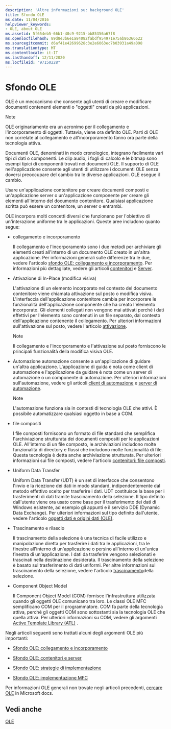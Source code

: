 ```yaml
---
description: 'Altre informazioni su: background OLE'
title: Sfondo OLE
ms.date: 11/04/2016
helpviewer_keywords:
- OLE, about OLE
ms.assetid: 5f654eb5-66b1-40c9-9215-bb85356a67f8
ms.openlocfilehash: 89d8e3b6e1a84082fabdf954971e75ab86366622
ms.sourcegitcommit: d6af41e42699628c3e2e6063ec7b03931a49a098
ms.translationtype: MT
ms.contentlocale: it-IT
ms.lasthandoff: 12/11/2020
ms.locfileid: "97150228"
---
```

# <a name="ole-background"></a>Sfondo OLE

OLE è un meccanismo che consente agli utenti di creare e modificare documenti contenenti elementi o "oggetti" creati da più applicazioni.

> [!NOTE]
> OLE originariamente era un acronimo per il collegamento e l'incorporamento di oggetti. Tuttavia, viene ora definito OLE. Parti di OLE non correlate al collegamento e all'incorporamento fanno ora parte della tecnologia attiva.

Documenti OLE, denominati in modo cronologico, integrano facilmente vari tipi di dati o componenti. Le clip audio, i fogli di calcolo e le bitmap sono esempi tipici di componenti trovati nei documenti OLE. Il supporto di OLE nell'applicazione consente agli utenti di utilizzare i documenti OLE senza doversi preoccupare del cambio tra le diverse applicazioni. OLE esegue il cambio.

Usare un'applicazione contenitore per creare documenti composti e un'applicazione server o un'applicazione componente per creare gli elementi all'interno del documento contenitore. Qualsiasi applicazione scritta può essere un contenitore, un server o entrambi.

OLE incorpora molti concetti diversi che funzionano per l'obiettivo di un'interazione uniforme tra le applicazioni. Queste aree includono quanto segue:

- collegamento e incorporamento

   Il collegamento e l'incorporamento sono i due metodi per archiviare gli elementi creati all'interno di un documento OLE creato in un'altra applicazione. Per informazioni generali sulle differenze tra le due, vedere l'articolo [sfondo OLE: collegamento e incorporamento](ole-background-linking-and-embedding.md). Per informazioni più dettagliate, vedere gli articoli [contenitori](containers.md) e [Server](servers.md).

- Attivazione di In-Place (modifica visiva)

   L'attivazione di un elemento incorporato nel contesto del documento contenitore viene chiamata attivazione sul posto o modifica visiva. L'interfaccia dell'applicazione contenitore cambia per incorporare le funzionalità dell'applicazione componente che ha creato l'elemento incorporato. Gli elementi collegati non vengono mai attivati perché i dati effettivi per l'elemento sono contenuti in un file separato, dal contesto dell'applicazione contenente il collegamento. Per ulteriori informazioni sull'attivazione sul posto, vedere l'articolo [attivazione](activation-cpp.md).

   > [!NOTE]
   > Il collegamento e l'incorporamento e l'attivazione sul posto forniscono le principali funzionalità della modifica visiva OLE.

- Automazione automazione consente a un'applicazione di guidare un'altra applicazione. L'applicazione di guida è nota come client di automazione e l'applicazione da guidare è nota come un server di automazione o un componente di automazione. Per ulteriori informazioni sull'automazione, vedere gli articoli [client di automazione](automation-clients.md) e [server di automazione](automation-servers.md).

   > [!NOTE]
   > L'automazione funziona sia in contesti di tecnologia OLE che attivi. È possibile automatizzare qualsiasi oggetto in base a COM.

- file compositi

   I file composti forniscono un formato di file standard che semplifica l'archiviazione strutturata dei documenti compositi per le applicazioni OLE. All'interno di un file composto, le archiviazioni includono molte funzionalità di directory e flussi che includono molte funzionalità di file. Questa tecnologia è detta anche archiviazione strutturata. Per ulteriori informazioni sui file composti, vedere l'articolo [contenitori: file composti](containers-compound-files.md).

- Uniform Data Transfer

   Uniform Data Transfer (UDT) è un set di interfacce che consentono l'invio e la ricezione dei dati in modo standard, indipendentemente dal metodo effettivo scelto per trasferire i dati. UDT costituisce la base per i trasferimenti di dati tramite trascinamento della selezione. Il tipo definito dall'utente viene ora usato come base per il trasferimento dei dati di Windows esistente, ad esempio gli appunti e il servizio DDE (Dynamic Data Exchange). Per ulteriori informazioni sul tipo definito dall'utente, vedere l'articolo [oggetti dati e origini dati (OLE)](data-objects-and-data-sources-ole.md).

- Trascinamento e rilascio

   Il trascinamento della selezione è una tecnica di facile utilizzo e manipolazione diretta per trasferire i dati tra le applicazioni, tra le finestre all'interno di un'applicazione o persino all'interno di un'unica finestra di un'applicazione. I dati da trasferire vengono selezionati e trascinati nella destinazione desiderata. Il trascinamento della selezione è basato sul trasferimento di dati uniformi. Per altre informazioni sul trascinamento della selezione, vedere l'articolo [trascinamento](drag-and-drop-ole.md)della selezione.

- Component Object Model

   Il Component Object Model (COM) fornisce l'infrastruttura utilizzata quando gli oggetti OLE comunicano tra loro. Le classi OLE MFC semplificano COM per il programmatore. COM fa parte della tecnologia attiva, perché gli oggetti COM sono sottostanti sia la tecnologia OLE che quella attiva. Per ulteriori informazioni su COM, vedere gli argomenti [Active Template Library (ATL)](../atl/active-template-library-atl-concepts.md) .

Negli articoli seguenti sono trattati alcuni degli argomenti OLE più importanti:

- [Sfondo OLE: collegamento e incorporamento](ole-background-linking-and-embedding.md)

- [Sfondo OLE: contenitori e server](ole-background-containers-and-servers.md)

- [Sfondo OLE: strategie di implementazione](ole-background-implementation-strategies.md)

- [Sfondo OLE: implementazione MFC](ole-background-mfc-implementation.md)

Per informazioni OLE generali non trovate negli articoli precedenti, [cercare OLE](/search/?terms=ole) in Microsoft docs.

## <a name="see-also"></a>Vedi anche

[OLE](ole-in-mfc.md)
